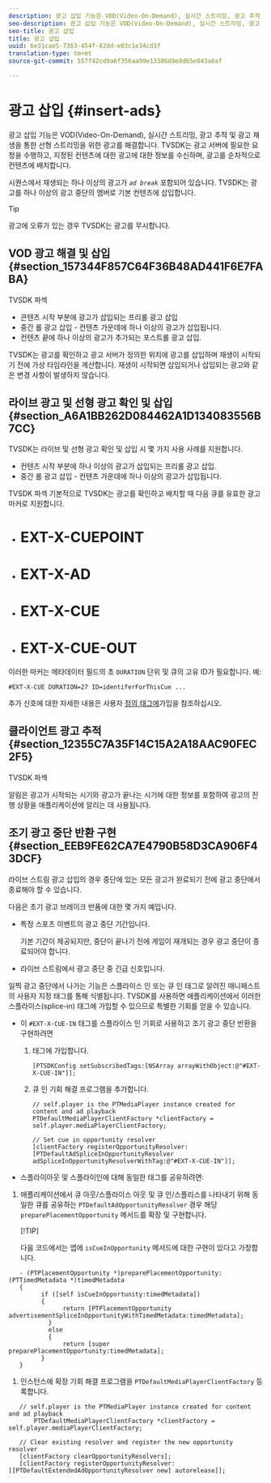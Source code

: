 ```yaml
---
description: 광고 삽입 기능은 VOD(Video-On-Demand), 실시간 스트리밍, 광고 추적 및 광고 재생을 통한 선형 스트리밍을 위한 광고를 해결합니다. TVSDK는 광고 서버에 필요한 요청을 수행하고, 지정된 컨텐츠에 대한 광고에 대한 정보를 수신하며, 광고를 순차적으로 컨텐츠에 배치합니다.
seo-description: 광고 삽입 기능은 VOD(Video-On-Demand), 실시간 스트리밍, 광고 추적 및 광고 재생을 통한 선형 스트리밍을 위한 광고를 해결합니다. TVSDK는 광고 서버에 필요한 요청을 수행하고, 지정된 컨텐츠에 대한 광고에 대한 정보를 수신하며, 광고를 순차적으로 컨텐츠에 배치합니다.
seo-title: 광고 삽입
title: 광고 삽입
uuid: 6e31cae5-7363-454f-82dd-e03c1e34cd3f
translation-type: tm+mt
source-git-commit: 557f42cd9a6f356aa99e13386d9e8d65e043a6af

---
```



# 광고 삽입 {#insert-ads}

광고 삽입 기능은 VOD(Video-On-Demand), 실시간 스트리밍, 광고 추적 및 광고 재생을 통한 선형 스트리밍을 위한 광고를 해결합니다. TVSDK는 광고 서버에 필요한 요청을 수행하고, 지정된 컨텐츠에 대한 광고에 대한 정보를 수신하며, 광고를 순차적으로 컨텐츠에 배치합니다.

시퀀스에서 재생되는 하나 이상의 광고가 *`ad break`* 포함되어 있습니다. TVSDK는 광고를 하나 이상의 광고 중단의 멤버로 기본 컨텐츠에 삽입합니다.

>[!TIP]
>
>광고에 오류가 있는 경우 TVSDK는 광고를 무시합니다.

## VOD 광고 해결 및 삽입 {#section_157344F857C64F36B48AD441F6E7FABA}

TVSDK 파섹

* 콘텐츠 시작 부분에 광고가 삽입되는 프리롤 광고 삽입
* 중간 롤 광고 삽입 - 컨텐츠 가운데에 하나 이상의 광고가 삽입됩니다.
* 컨텐츠 끝에 하나 이상의 광고가 추가되는 포스트롤 광고 삽입.

TVSDK는 광고를 확인하고 광고 서버가 정의한 위치에 광고를 삽입하며 재생이 시작되기 전에 가상 타임라인을 계산합니다. 재생이 시작되면 삽입되거나 삽입되는 광고와 같은 변경 사항이 발생하지 않습니다.

## 라이브 광고 및 선형 광고 확인 및 삽입 {#section_A6A1BB262D084462A1D134083556B7CC}

TVSDK는 라이브 및 선형 광고 확인 및 삽입 시 몇 가지 사용 사례를 지원합니다.

* 컨텐츠 시작 부분에 하나 이상의 광고가 삽입되는 프리롤 광고 삽입.
* 중간 롤 광고 삽입 - 컨텐츠 가운데에 하나 이상의 광고가 삽입됩니다.

TVSDK 파섹 기본적으로 TVSDK는 광고를 확인하고 배치할 때 다음 큐를 유효한 광고 마커로 지원합니다.

* # EXT-X-CUEPOINT
* # EXT-X-AD
* # EXT-X-CUE
* # EXT-X-CUE-OUT

이러한 마커는 메타데이터 필드의 초 `DURATION` 단위 및 큐의 고유 ID가 필요합니다. 예:

```
#EXT-X-CUE DURATION=27 ID=identiferForThisCue ... 
```

추가 신호에 대한 자세한 내용은 사용자 [정의 태그에](../../tvsdk-3x-ios-prog/ios-3x-advertising/ios-3x-custom-tags-configure/ios-3x-custom-tags-subscribe.md)가입을 참조하십시오.

## 클라이언트 광고 추적 {#section_12355C7A35F14C15A2A18AAC90FEC2F5}

TVSDK 파섹

알림은 광고가 시작되는 시기와 광고가 끝나는 시기에 대한 정보를 포함하여 광고의 진행 상황을 애플리케이션에 알리는 데 사용됩니다.

## 조기 광고 중단 반환 구현 {#section_EEB9FE62CA7E4790B58D3CA906F43DCF}

라이브 스트림 광고 삽입의 경우 중단에 있는 모든 광고가 완료되기 전에 광고 중단에서 종료해야 할 수 있습니다.

다음은 초기 광고 브레이크 반품에 대한 몇 가지 예입니다.

* 특정 스포츠 이벤트의 광고 중단 기간입니다.

   기본 기간이 제공되지만, 중단이 끝나기 전에 게임이 재개되는 경우 광고 중단이 종료되어야 합니다.
* 라이브 스트림에서 광고 중단 중 긴급 신호입니다.

일찍 광고 중단에서 나가는 기능은 스플라이스 인 또는 큐 인 태그로 알려진 매니페스트의 사용자 지정 태그를 통해 식별됩니다. TVSDK를 사용하면 애플리케이션에서 이러한 스플라이스(splice-in) 태그에 가입할 수 있으므로 특별한 기회를 얻을 수 있습니다.

* 이 `#EXT-X-CUE-IN` 태그를 스플라이스 인 기회로 사용하고 조기 광고 중단 반환을 구현하려면

   1. 태그에 가입합니다.

      ```
      [PTSDKConfig setSubscribedTags:[NSArray arrayWithObject:@"#EXT-X-CUE-IN"]];
      ```

   1. 큐 인 기회 해결 프로그램을 추가합니다.

      ```
      // self.player is the PTMediaPlayer instance created for content and ad playback 
      PTDefaultMediaPlayerClientFactory *clientFactory = self.player.mediaPlayerClientFactory; 
      
      // Set cue in opportunity resolver 
      [clientFactory registerOpportunityResolver:[PTDefaultAdSpliceInOpportunityResolver adSpliceInOpportunityResolverWithTag:@"#EXT-X-CUE-IN"]];
      ```

* 스플라이아웃 및 스플라이인에 대해 동일한 태그를 공유하려면:

1. 애플리케이션에서 큐 아웃/스플라이스 아웃 및 큐 인/스플리스를 나타내기 위해 동일한 큐를 공유하는 `PTDefaultAdOpportunityResolver` 경우 해당 `preparePlacementOpportunity` 메서드를 확장 및 구현합니다.

   [!TIP]

   다음 코드에서는 앱에 `isCueInOpportunity` 메서드에 대한 구현이 있다고 가정합니다.

```
   - (PTPlacementOpportunity *)preparePlacementOpportunity:(PTTimedMetadata *)timedMetadata 
   { 
         if ([self isCueInOpportunity:timedMetadata]) 
         { 
               return [PTPlacementOpportunity advertisementSpliceInOpportunityWithTimedMetadata:timedMetadata]; 
           } 
           else 
           { 
               return [super preparePlacementOpportunity:timedMetadata]; 
         } 
   }
```

1. 인스턴스에 확장 기회 해결 프로그램을 `PTDefaultMediaPlayerClientFactory` 등록합니다.

```
   // self.player is the PTMediaPlayer instance created for content and ad playback 
       PTDefaultMediaPlayerClientFactory *clientFactory = self.player.mediaPlayerClientFactory; 
             
   // Clear existing resolver and register the new opportunity resolver 
   [clientFactory clearOpportunityResolvers]; 
   [clientFactory registerOpportunityResolver:[[PTDefaultExtendedAdOpportunityResolver new] autorelease]];
```
